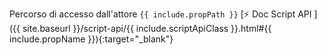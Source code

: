 Percorso di accesso dall'attore `{{ include.propPath }}` [⚡ Doc Script API ]({{ site.baseurl }}/script-api/{{ include.scriptApiClass }}.html#{{ include.propName }}){:target="_blank"}
